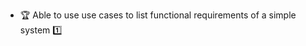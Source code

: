 * <span id="outcome-useCases-identification-one">:trophy: Able to use use cases to list functional requirements of a simple system :one:</span>
